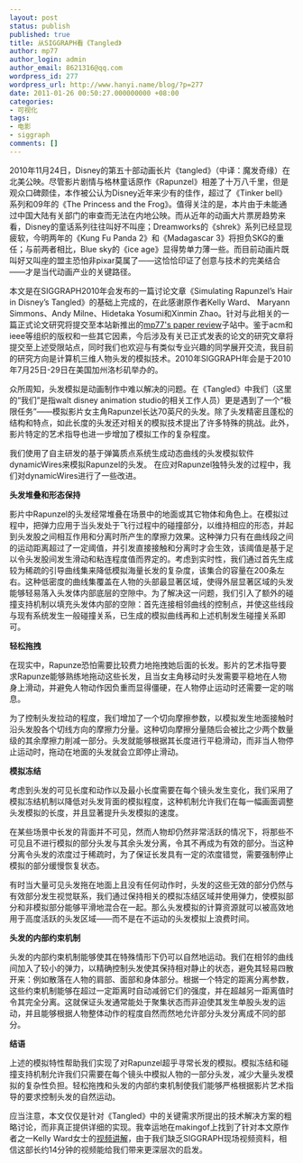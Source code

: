 ```yaml
---
layout: post
status: publish
published: true
title: 从SIGGRAPH看《Tangled》
author: mp77
author_login: admin
author_email: 8621316@qq.com
wordpress_id: 277
wordpress_url: http://www.hanyi.name/blog/?p=277
date: 2011-01-26 00:50:27.000000000 +08:00
categories:
- 可视化
tags:
- 电影
- siggraph
comments: []
---
```

2010年11月24日，Disney的第五十部动画长片《tangled》（中译：魔发奇缘）在北美公映。尽管影片剧情与格林童话原作《Rapunzel》相差了十万八千里，但是观众口碑颇佳，本作被公认为Disney近年来少有的佳作，超过了《Tinker bell》系列和09年的《The Princess and the Frog》。值得关注的是，本片由于未能通过中国大陆有关部门的审查而无法在内地公映。而从近年的动画大片票房趋势来看，Disney的童话系列往往叫好不叫座；Dreamworks的《shrek》系列已经显现疲软，今明两年的《Kung Fu Panda 2》和《Madagascar 3》将担负SKG的重任；与前两者相比，Blue sky的《ice age》显得势单力薄一些。而目前动画片既叫好又叫座的盟主恐怕非pixar莫属了——这恰恰印证了创意与技术的完美结合——才是当代动画产业的关键路径。

本文是在SIGGRAPH2010年会发布的一篇讨论文章《Simulating Rapunzel’s Hair in Disney’s Tangled》的基础上完成的，在此感谢原作者Kelly Ward、 Maryann Simmons、Andy Milne、Hidetaka Yosumi和Xinmin Zhao。针对与此相关的一篇正式论文研究将提交至本站新推出的<a href="http://www.hanyi.name/wiki" target="_blank">mp77's paper review</a>子站中。鉴于acm和ieee等组织的版权和一些其它因素，今后涉及有关已正式发表的论文的研究文章将提交至上述受限站点，同时我们也欢迎与有类似专业兴趣的同学展开交流，我目前的研究方向是计算机三维人物头发的模拟技术。2010年SIGGRAPH年会是于2010年7月25日-29日在美国加州洛杉矶举办的。

众所周知，头发模拟是动画制作中难以解决的问题。在《Tangled》中我们（这里的“我们”是指walt disney animation studio的相关工作人员）更是遇到了一个“极限任务”——模拟影片女主角Rapunzel长达70英尺的头发。除了头发精密且蓬松的结构和特点，如此长度的头发还对相关的模拟技术提出了许多特殊的挑战。此外，影片特定的艺术指导也进一步增加了模拟工作的复杂程度。

我们使用了自主研发的基于弹簧质点系统生成动态曲线的头发模拟软件dynamicWires来模拟Rapunzel的头发。 在应对Rapunzel独特头发的过程中，我们对dynamicWires进行了一些改进。

<strong>头发堆叠和形态保持</strong>

影片中Rapunzel的头发经常堆叠在场景中的地面或其它物体和角色上。在模拟过程中，把弹力应用于当头发处于飞行过程中的碰撞部分，以维持相应的形态，并起到头发股之间相互作用和分离时所产生的摩擦力效果。这种弹力只有在曲线段之间的运动距离超过了一定阈值，并引发直接接触和分离时才会生效，该阈值是基于足以令头发股间发生滑动和粘连程度值而界定的。考虑到实时性，我们通过首先生成较为稀疏的引导曲线集来降低模拟海量长发的复杂度，该集合的容量在200条左右。这种低密度的曲线集覆盖在人物的头部最显著区域，使得外层显著区域的头发能够轻易落入头发体内部底层的空隙中。为了解决这一问题，我们引入了额外的碰撞支持机制以填充头发体内部的空隙：首先连接相邻曲线的控制点，并使这些线段与现有系统发生一般碰撞关系，已生成的模拟曲线再和上述机制发生碰撞关系即可。

<strong>轻松拖拽</strong>

在现实中，Rapunze恐怕需要比较费力地拖拽她后面的长发。影片的艺术指导要求Rapunze能够熟练地拖动这些长发，且当女主角移动时头发需要平稳地在人物身上滑动，并避免人物动作因负重而显得僵硬，在人物停止运动时还需要一定的喘息。

为了控制头发拉动的程度，我们增加了一个切向摩擦参数，以模拟发生地面接触时沿头发股各个切线方向的摩擦力分量。这种切向摩擦分量随后会被比之少两个数量级的其余摩擦力削减一部分。头发就能够根据其长度进行平稳滑动，而非当人物停止运动时，拖动在地面的头发就会立即停止滑动。

<strong>模拟冻结</strong>

考虑到头发的可见长度和动作以及最小长度需要在每个镜头发生变化，我们采用了模拟冻结机制以降低对头发背面的模拟程度，这种机制允许我们在每一幅画面调整头发模拟的长度，并且显著提升头发模拟的速度。

在某些场景中长发的背面并不可见，然而人物却仍然非常活跃的情况下，将那些不可见且不进行模拟的部分头发与其余头发分离，令其不再成为有效的部分。当这种分离令头发的浓度过于稀疏时，为了保证长发具有一定的浓度错觉，需要强制停止模拟的部分缓慢恢复状态。

有时当大量可见头发拖在地面上且没有任何动作时，头发的这些无效的部分仍然与有效部分发生视觉联系，我们通过保持相关的模拟冻结区域并使用弹力，使模拟部分和非模拟部分能够平滑地混合在一起。那么头发模拟的计算资源就可以被高效地用于高度活跃的头发区域——而不是在不运动的头发模拟上浪费时间。

<strong>头发的内部约束机制</strong>

头发的内部约束机制能够使其在特殊情形下仍可以自然地运动。我们在相邻的曲线间加入了较小的弹力，以精确控制头发使其保持相对静止的状态，避免其轻易四散开来：例如散落在人物的肩部、面部和身体部分。根据一个特定的距离分离参数，这些约束机制能够在超过一定距离时自动减弱它们的强度，并在超越另一距离值时令其完全分离。这就保证头发通常能处于聚集状态而非迫使其发生单股头发的运动，并且能够根据人物整体动作的程度自然而然地允许部分头发分离成不同的部分。

<strong>结语</strong>

上述的模拟特性帮助我们实现了对Rapunzel超乎寻常长发的模拟。模拟冻结和碰撞支持机制允许我们只需要在每个镜头中模拟人物的一部分头发，减少大量头发模拟的复杂性负担。轻松拖拽和头发的内部约束机制使我们能够严格根据影片艺术指导的要求控制头发的自然运动。

应当注意，本文仅仅是针对《Tangled》中的关键需求所提出的技术解决方案的粗略讨论，而非真正提供详细的实现。我幸运地在makingof上找到了针对本文原作者之一Kelly Ward女士的<a href="http://www.makingof.com/posts/watch/2648/-tangled-hair-demo-with-kelly-ward">视频讲解</a>，由于我们缺乏SIGGRAPH现场视频资料，相信这部长约14分钟的视频能给我们带来更深层次的启发。
